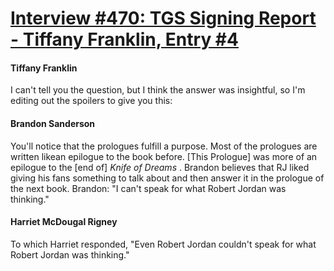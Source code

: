 # [Interview #470: TGS Signing Report - Tiffany Franklin, Entry #4](https://www.theoryland.com/intvmain.php?i=470#4)

#### Tiffany Franklin

I can't tell you the question, but I think the answer was insightful, so I'm editing out the spoilers to give you this:

#### Brandon Sanderson

You'll notice that the prologues fulfill a purpose. Most of the prologues are written likean epilogue to the book before. [This Prologue] was more of an epilogue to the [end of]
*Knife of Dreams*
. Brandon believes that RJ liked giving his fans something to talk about and then answer it in the prologue of the next book. Brandon: "I can't speak for what Robert Jordan was thinking."

#### Harriet McDougal Rigney

To which Harriet responded, "Even Robert Jordan couldn't speak for what Robert Jordan was thinking."

